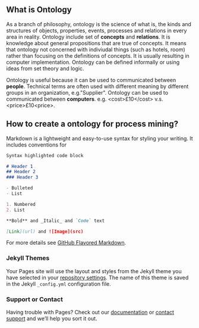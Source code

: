 ## What is Ontology

As a branch of philosophy, ontology is the science of what is, the kinds and structures of objects, properties, events, processes and relations in every area in reality. Ontology include set of **concepts** and **relations**. It is knowledge about general propositions that are true of concepts. It means that ontology not concerned with indiviudal things (such as hotels, room) rather than focusing on the definitions of concepts. It is usually resulting in computer implementation. Ontology can be defined informally or using ideas from set theory and logic.

Ontology is useful because it can be used to communicated between **people**. Technical terms are often used with different meaning by different groups in an organization, e.g."Supplier". Ontology can be used to communicated between **computers**. e.g. &lt;cost&gt;£10&lt;/cost&gt; v.s. &lt;price&gt;£10&lt;price&gt;. 

## How to create a ontology for process mining?

Markdown is a lightweight and easy-to-use syntax for styling your writing. It includes conventions for

```markdown
Syntax highlighted code block

# Header 1
## Header 2
### Header 3

- Bulleted
- List

1. Numbered
2. List

**Bold** and _Italic_ and `Code` text

[Link](url) and ![Image](src)
```

For more details see [GitHub Flavored Markdown](https://guides.github.com/features/mastering-markdown/).

### Jekyll Themes

Your Pages site will use the layout and styles from the Jekyll theme you have selected in your [repository settings](https://github.com/zhichenghao/Ontology/settings). The name of this theme is saved in the Jekyll `_config.yml` configuration file.

### Support or Contact

Having trouble with Pages? Check out our [documentation](https://help.github.com/categories/github-pages-basics/) or [contact support](https://github.com/contact) and we’ll help you sort it out.
